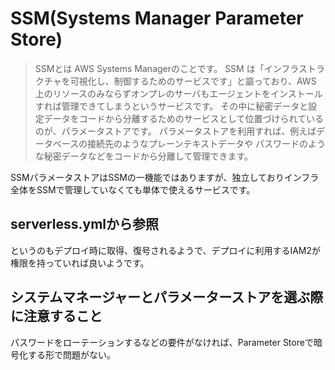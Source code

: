 # SSM(Systems Manager Parameter Store)

>SSMとは AWS Systems Managerのことです。 SSM は「インフラストラクチャを可視化し、制御するためのサービスです」と謳っており、AWS 上のリソースのみならずオンプレのサーバもエージェントをインストールすれば管理できてしまうというサービスです。 その中に秘密データと設定データをコードから分離するためのサービスとして位置づけられているのが、パラメータストアです。 パラメータストアを利用すれば、例えばデータベースの接続先のようなプレーンテキストデータや パスワードのような秘密データなどをコードから分離して管理できます。

SSMパラメータストアはSSMの一機能ではありますが、独立しておりインフラ全体をSSMで管理していなくても単体で使えるサービスです。

## serverless.ymlから参照

というのもデプロイ時に取得、復号されるようで、デプロイに利用するIAM2が権限を持っていれば良いようです。

## システムマネージャーとパラメーターストアを選ぶ際に注意すること

パスワードをローテーションするなどの要件がなければ、Parameter Storeで暗号化する形で問題がない。
